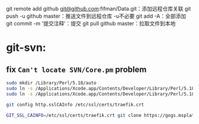 git remote add github git@github.com:fifman/Data.git：添加远程仓库关联
git push -u github master：推送文件到远程仓库 -u不必要
git add -A：全部添加
git commit -m '提交注释'：提交
git pull github master：拉取文件到本地

# git-svn:

## fix `Can't locate SVN/Core.pm` problem

```bash
sudo mkdir /Library/Perl/5.18/auto
sudo ln -s /Applications/Xcode.app/Contents/Developer/Library/Perl/5.18/darwin-thread-multi-2level/SVN /Library/Perl/5.18/darwin-thread-multi-2level
sudo ln -s /Applications/Xcode.app/Contents/Developer/Library/Perl/5.18/darwin-thread-multi-2level/auto/SVN /Library/Perl/5.18/auto/
```

```bash
git config http.sslCAInfo /etc/ssl/certs/traefik.crt

GIT_SSL_CAINFO=/etc/ssl/certs/traefik.crt git clone https://gogs.msplat.io/fifman/goutils.git
```
